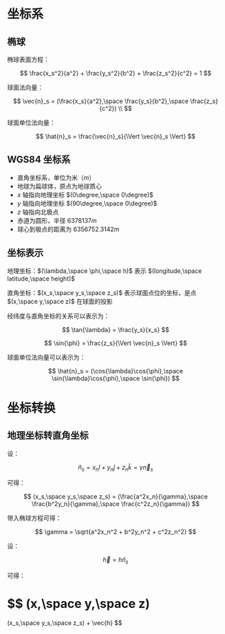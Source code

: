 # 坐标系

## 椭球

椭球表面方程：

$$
\frac{x_s^2}{a^2} + \frac{y_s^2}{b^2} + \frac{z_s^2}{c^2} = 1
$$

球面法向量：

$$
\vec{n}_s = (\frac{x_s}{a^2},\space \frac{y_s}{b^2},\space \frac{z_s}{c^2}) \\
$$

球面单位法向量：

$$
\hat{n}_s = \frac{\vec{n}_s}{\Vert \vec{n}_s \Vert}
$$

## WGS84 坐标系

- 直角坐标系，单位为米（$m$）
- 地球为扁球体，原点为地球质心
- $x$ 轴指向地理坐标 $(0\degree,\space 0\degree)$
- $y$ 轴指向地理坐标 $(90\degree,\space 0\degree)$
- $z$ 轴指向北极点
- 赤道为圆形，半径 $6378137m$
- 球心到极点的距离为 $6356752.3142m$

## 坐标表示

地理坐标：$(\lambda,\space \phi,\space h)$ 表示 $(longitude,\space latitude,\space height)$

直角坐标：$(x_s,\space y_s,\space z_s)$ 表示球面点位的坐标，是点 $(x,\space y,\space z)$ 在球面的投影

经纬度与直角坐标的关系可以表示为：

$$
\tan{\lambda} = \frac{y_s}{x_s}
$$

$$
\sin{\phi} = \frac{z_s}{\Vert \vec{n}_s \Vert}
$$

球面单位法向量可以表示为：

$$
\hat{n}_s = (\cos{\lambda}\cos{\phi},\space \sin{\lambda}\cos{\phi},\space \sin{\phi})
$$

# 坐标转换

## 地理坐标转直角坐标

设：

$$
\hat{n}_s
= x_n\hat{i} + y_n\hat{j} + z_n\hat{k}
= \gamma\vec{n}_s
$$

可得：

$$
(x_s,\space y_s,\space z_s)
= (\frac{a^2x_n}{\gamma},\space \frac{b^2y_n}{\gamma},\space \frac{c^2z_n}{\gamma})
$$

带入椭球方程可得：

$$
\gamma = \sqrt{a^2x_n^2 + b^2y_n^2 + c^2z_n^2}
$$

设：

$$
\vec{h} = h\hat{n}_s
$$

可得：

$$
(x,\space y,\space z)
=
(x_s,\space y_s,\space z_s) + \vec{h}
$$
